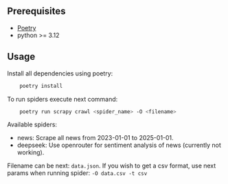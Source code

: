 ## Prerequisites

- [Poetry](https://python-poetry.org/)
- python >= 3.12

## Usage

Install all dependencies using poetry:

```bash
    poetry install
```

To run spiders execute next command:

```bash
    poetry run scrapy crawl <spider_name> -O <filename>
```

Available spiders:

- news: Scrape all news from 2023-01-01 to 2025-01-01.
- deepseek: Use openrouter for sentiment analysis of news (currently not working).

Filename can be next: `data.json`. If you wish to get a csv format, use next params when running spider:
`-O data.csv -t csv`
